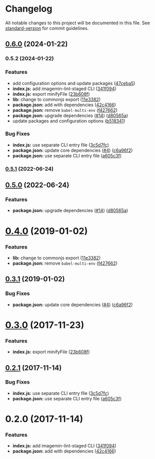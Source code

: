 # Changelog

All notable changes to this project will be documented in this file. See [standard-version](https://github.com/conventional-changelog/standard-version) for commit guidelines.

## [0.6.0](https://github.com/davidsneighbour/imagemin-lint-staged/compare/v0.5.2...v0.6.0) (2024-01-22)

### 0.5.2 (2024-01-22)


### Features

* add configuration options and update packages ([47ceba5](https://github.com/davidsneighbour/imagemin-lint-staged/commit/47ceba5ac01caa3c2df7b9ceca18b12de23bdea8))
* **index.js:** add imagemin-lint-staged CLI ([341f094](https://github.com/davidsneighbour/imagemin-lint-staged/commit/341f094ad3fb75180c491e14744ec55e21f5e272))
* **index.js:** export minifyFile ([23b608f](https://github.com/davidsneighbour/imagemin-lint-staged/commit/23b608f4e5010a649403b3e6b16797565320bb53))
* **lib:** change to commonjs export ([11e3382](https://github.com/davidsneighbour/imagemin-lint-staged/commit/11e338264f3f39ecea60bf83b720c222903bacd1))
* **package.json:** add with dependencies ([42c4166](https://github.com/davidsneighbour/imagemin-lint-staged/commit/42c4166a601bf386e439270fb89984216ee66f27))
* **package.json:** remove `babel-multi-env` ([f427662](https://github.com/davidsneighbour/imagemin-lint-staged/commit/f4276624e8440ca21d63c78c42c6463bf36b3777))
* **package.json:** upgrade dependencies ([#14](https://github.com/davidsneighbour/imagemin-lint-staged/issues/14)) ([d80565a](https://github.com/davidsneighbour/imagemin-lint-staged/commit/d80565a15e5b747cf6e8c67152cb16830b8e4042))
* update packages and configuration options ([b518341](https://github.com/davidsneighbour/imagemin-lint-staged/commit/b518341e5717ff9650ed2a21c1c24cc54e96264a))


### Bug Fixes

* **index.js:** use separate CLI entry file ([3c5d7fc](https://github.com/davidsneighbour/imagemin-lint-staged/commit/3c5d7fc10e5e809b20aa00d8e63f842e7d620d96))
* **package.json:** update core dependencies ([#4](https://github.com/davidsneighbour/imagemin-lint-staged/issues/4)) ([c6a96f2](https://github.com/davidsneighbour/imagemin-lint-staged/commit/c6a96f2f41f422b2aea89018ba37d78f534a3db6))
* **package.json:** use separate CLI entry file ([a605c3f](https://github.com/davidsneighbour/imagemin-lint-staged/commit/a605c3fef679936f155994fb0de1647f81dc7f4f))

### [0.5.1](https://github.com/tomchentw/imagemin-lint-staged/compare/v0.5.0...v0.5.1) (2022-06-24)

## [0.5.0](https://github.com/tomchentw/imagemin-lint-staged/compare/v0.4.0...v0.5.0) (2022-06-24)


### Features

* **package.json:** upgrade dependencies ([#14](https://github.com/tomchentw/imagemin-lint-staged/issues/14)) ([d80565a](https://github.com/tomchentw/imagemin-lint-staged/commit/d80565a15e5b747cf6e8c67152cb16830b8e4042))

<a name="0.4.0"></a>
# [0.4.0](https://github.com/tomchentw/imagemin-lint-staged/compare/v0.3.1...v0.4.0) (2019-01-02)


### Features

* **lib:** change to commonjs export ([11e3382](https://github.com/tomchentw/imagemin-lint-staged/commit/11e3382))
* **package.json:** remove `babel-multi-env` ([f427662](https://github.com/tomchentw/imagemin-lint-staged/commit/f427662))



<a name="0.3.1"></a>
## [0.3.1](https://github.com/tomchentw/imagemin-lint-staged/compare/v0.3.0...v0.3.1) (2019-01-02)


### Bug Fixes

* **package.json:** update core dependencies ([#4](https://github.com/tomchentw/imagemin-lint-staged/issues/4)) ([c6a96f2](https://github.com/tomchentw/imagemin-lint-staged/commit/c6a96f2))



<a name="0.3.0"></a>
# [0.3.0](https://github.com/tomchentw/imagemin-lint-staged/compare/v0.2.1...v0.3.0) (2017-11-23)


### Features

* **index.js:** export minifyFile ([23b608f](https://github.com/tomchentw/imagemin-lint-staged/commit/23b608f))



<a name="0.2.1"></a>
## [0.2.1](https://github.com/tomchentw/imagemin-lint-staged/compare/v0.2.0...v0.2.1) (2017-11-14)


### Bug Fixes

* **index.js:** use separate CLI entry file ([3c5d7fc](https://github.com/tomchentw/imagemin-lint-staged/commit/3c5d7fc))
* **package.json:** use separate CLI entry file ([a605c3f](https://github.com/tomchentw/imagemin-lint-staged/commit/a605c3f))



<a name="0.2.0"></a>
# 0.2.0 (2017-11-14)


### Features

* **index.js:** add imagemin-lint-staged CLI ([341f094](https://github.com/tomchentw/imagemin-lint-staged/commit/341f094))
* **package.json:** add with dependencies ([42c4166](https://github.com/tomchentw/imagemin-lint-staged/commit/42c4166))
